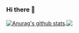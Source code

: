 ### Hi there 👋

<!--
**iteratorscode/iteratorscode** is a ✨ _special_ ✨ repository because its `README.md` (this file) appears on your GitHub profile.

Here are some ideas to get you started:

- 🔭 I’m currently working on ...
- 🌱 I’m currently learning ...
- 👯 I’m looking to collaborate on ...
- 🤔 I’m looking for help with ...
- 💬 Ask me about ...
- 📫 How to reach me: ...
- 😄 Pronouns: ...
- ⚡ Fun fact: ...
-->

<a href="https://github.com/iteratorscode/github-readme-stats">
  <img align="center" src="https://github-readme-stats.anuraghazra1.vercel.app/api?username=iteratorscode&show_icons=true&include_all_commits=true&theme=material-palenight" alt="Anurag's github stats" />
</a>

<a href="https://github.com/iteratorscode/algorithm">
  <!-- Change the `github-readme-stats.anuraghazra1.vercel.app` to `github-readme-stats.vercel.app`  -->
  <img align="center" src="https://github-readme-stats.anuraghazra1.vercel.app/api/pin/?username=iteratorscode&repo=algorithm&theme=material-palenight" />
</a>

